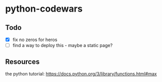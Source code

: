 # python-codewars

## Todo

- [x] fix no zeros for heros
- [ ] find a way to deploy this - maybe a static page? 

## Resources


the python tutorial: https://docs.python.org/3/library/functions.html#max


